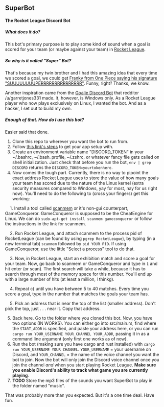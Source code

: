 
## SuperBot

#### The Rocket League Discord Bot

##### What does it do?

This bot's primary purpose is to play some kind of sound when a goal is scored
for your team (or maybe against your team) in [Rocket League](https://www.rocketleaguegame.com/).

##### So why is it called "Super" Bot?

That's because my twin brother and I had this amazing idea that every time
we scored a goal, we could get [Franky from One Piece saying his signature 
"SUUUUUUUUPERRRRRRRRRRRRRRR"](https://youtu.be/IvlWP4lQ6m8). Funny, right? Thanks, we know.

Another inspiration came from the [Goalie Discord Bot](https://www.reddit.com/r/RocketLeagueMods/comments/5c5ia4/goalie_the_discord_bot_that_plays_music_when_you/)
that redditor /u/garretjones331 made. It, however, is Windows only. As a Rocket League player
who now plays exclusively on Linux, I wanted the bot. And as a hacker, I set out to build my own.

##### Enough of that. How do I use this bot?


Easier said that done.

  1. Clone this repo to wherever you want the bot to run from.
  2. Follow [this link's steps](https://github.com/reactiflux/discord-irc/wiki/Creating-a-discord-bot-&-getting-a-token)
to get your app setup with.
  3. Create an environment variable name "DISCORD_TOKEN" in your ~/.bashrc, ~/.bash_profile, ~/.zshrc,
  or whatever fancy file gets called on shell initialization. Just check that before you run the bot,
  `env | grep DISCORD` returns the `DISCORD_TOKEN=yourtokenhere`. 
  4. Now comes the tough part. Currently, there is no way to pipoint the exact address Rocket League uses to store the
  value of how many goals your team has scored due to the nature of the Linux kernel (extra security measures compared
  to Windows, yay for most, nay for us right now). You'll need to do the following to (cross your fingers) get this working:

  &nbsp;&nbsp;&nbsp;&nbsp;1. Install a tool called [scanmem](https://github.com/scanmem/scanmem) or it's non-gui counterpart, GameConqueror.
      GameConqueror is supposed to be the CheatEngine for Linux. We can do `sudo-apt-get install scanmem gameconqueror` or
      follow the instructions in the link for scanmem.

  &nbsp;&nbsp;&nbsp;&nbsp;2. Run Rocket League, and attach scanmem to the process pid of RocketLeague (can be found by using `pgrep RocketLeague`),
      by typing (in a new terminal tab) `scanmem` followed by `pid YOUR PID`. If using GameConqueror, use the little "Select
      a process" tool to do that.

  &nbsp;&nbsp;&nbsp;&nbsp;3. Now, in Rocket League, start an exhibition match and score a goal for your team. Now, go back to scanmem or GameConqueror
      and type in `1` and hit enter (or scan). The first search will take a while, because it has to search through most of the memory
      space for this number. You'll end up with a large number of hits (at least a million, I thinkg).

  &nbsp;&nbsp;&nbsp;&nbsp;4. Repeat c) until you have between 5 to 40 matches. Every time you score a goal, type in the number that matches the goals your team has. 

  &nbsp;&nbsp;&nbsp;&nbsp;5. Pick an address that is near the top of the list (smaller address). Don't pick the top, just . . . near it. Copy that address.

  5. Back here. Go to the folder where you cloned this bot. Now, you have two options (IN WORKS). You can either go into src/main.rs, 
  find where the `START_ADDR` is specified, and paste your address here, or you can run `cargo run YOUR_USERNAME YOUR_CHANNEL YOUR_ADDR`, passing it in as a 
  command line argument (only first one works as of now).
  6. Run the bot (making sure you have cargo and rust installed) with `cargo run YOUR_USERNAME YOUR CHANNEL`. `YOUR_USERNAME` = your username on Discord, and
  `YOUR_CHANNEL` = the name of the voice channel you want the bot to join. Now the bot will only join the Discord voice channel once you join the channel *and*
  when you start playing Rocket League. **Make sure you enable Discord's ability to track what game you are currently playing**.
  7. **TODO** Store the mp3 files of the sounds you want SuperBot to play in the folder named "music".


That was probably more than you expected. But it's a one time deal. Have fun.



